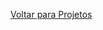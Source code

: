 <a href="https://github.com/PFLOA/Digital-Innovation-One/tree/main/Projetos">Voltar para Projetos</a>
